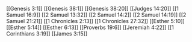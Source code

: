 [[Genesis 3:1]]
[[Genesis 38:1]]
[[Genesis 38:20]]
[[Judges 14:20]]
[[1 Samuel 16:9]]
[[2 Samuel 13:32]]
[[2 Samuel 14:2]]
[[2 Samuel 14:19]]
[[2 Samuel 21:21]]
[[1 Chronicles 2:13]]
[[1 Chronicles 27:32]]
[[Esther 5:10]]
[[Esther 5:14]]
[[Esther 6:13]]
[[Proverbs 19:6]]
[[Jeremiah 4:22]]
[[1 Corinthians 3:19]]
[[James 3:15]]
